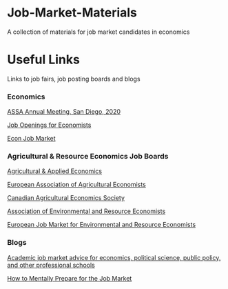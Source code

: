 # Job-Market-Materials
A collection of materials for job market candidates in economics

# Useful Links

Links to job fairs, job posting boards and blogs

### Economics

[ASSA Annual Meeting, San Diego, 2020](https://www.aeaweb.org/conference/)

[Job Openings for Economists](https://www.aeaweb.org/joe/listings)

[Econ Job Market](https://econjobmarket.org/positions)

### Agricultural & Resource Economics Job Boards

[Agricultural & Applied Economics](https://aaea.execinc.com/edibo/JobBoard)

[European Association of Agricultural Economists](https://eaae.org/JobBoard.aspx)

[Canadian Agricultural Economics Society](https://caes-scae.ca/view-openings/)

[Association of Environmental and Resource Economists](https://www.aere.org/post-jobs-fellowships)

[European Job Market for Environmental and Resource Economists](https://www.linkedin.com/company/european-association-of-environmental-and-resource-economists/)

### Blogs
[Academic job market advice for economics, political science, public policy, and other professional schools](https://chrisblattman.com/job-market/)

[How to Mentally Prepare for the Job Market](https://sites.google.com/view/ejm-mentalhealth/home)
